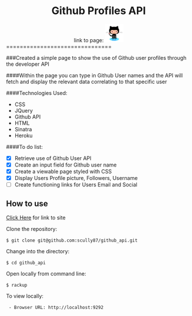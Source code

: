 <div align="center"><h1>Github Profiles API</h1>
link to page: <a href=https://salty-mountain-4898.herokuapp.com/>
	<img src="public/img/images.jpeg" width="50"></a><br> </div>
===============================

###Created a simple page to show the use of Github user profiles through the developer API

####Within the page you can type in Github User names and the API will fetch and display the relevant data correlating to that specific user

####Technologies Used:

  - CSS
  - JQuery
  - Github API
  - HTML
  - Sinatra
  - Heroku

####To do list:
  - [x] Retrieve use of Github User API
  - [x] Create an input field for Github user name
  - [x] Create a viewable page styled with CSS
  - [x] Display Users Profile picture, Followers, Username
  - [ ] Create functioning links for Users Email and Social

How to use
----------

[Click Here](https://salty-mountain-4898.herokuapp.com/) for link to site

Clone the repository:
```shell
$ git clone git@github.com:scully87/github_api.git
```

Change into the directory:
```shell
$ cd github_api
```

Open locally from command line:
```shell
$ rackup
```

To view locally:
```shell
 - Browser URL: http://localhost:9292
```